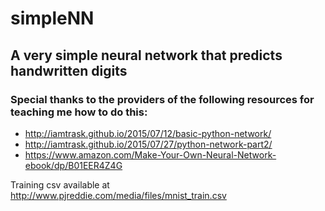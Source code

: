 # simpleNN

## A very simple neural network that predicts handwritten digits

### Special thanks to the providers of the following resources for teaching me how to do this:
* http://iamtrask.github.io/2015/07/12/basic-python-network/
* http://iamtrask.github.io/2015/07/27/python-network-part2/
* https://www.amazon.com/Make-Your-Own-Neural-Network-ebook/dp/B01EER4Z4G

Training csv available at http://www.pjreddie.com/media/files/mnist_train.csv
